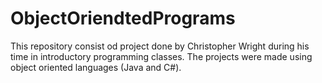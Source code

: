 # ObjectOriendtedPrograms
This repository consist od project done by Christopher Wright during his time in introductory programming classes. The projects were made using object oriented languages (Java and C#).
